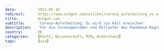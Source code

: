 ```yaml
---
date:          2021-05-16
redirect:      https://www.achgut.com/artikel/corona_aufarbeitung_es_wird_sie_kalt_erwischen
title:         Achgut.com
subtitle:      'Corona-Aufarbeitung: Es wird sie kalt erwischen'
description:   'Für die Coronagenießer und Mitläufer des Pandemie-Regimes in Politik, Wissenschaft, Medien und Bevölkerung wird völlig überraschend eine Welt zusammenbrechen, eine Blase platzen, denn eine solche gesellschaftliche Entwicklung liegt außerhalb ihres Vorstellungsvermögens. Sie halten Zweifel am Killervirus-Narrativ für vollkommen abseitig, ja geradezu unmoralisch. Und doch kündigt sich das an. Etwa in den USA. Und es wird auch hierzulande Folgen haben.'
country:       DE
categories:    [Recht, Wissenschaft, MSM, Widerstand]
tags:          [usa]
---
```

